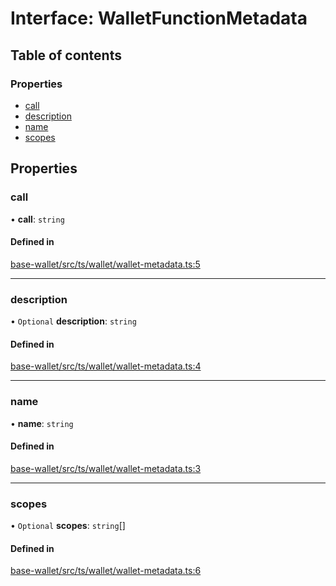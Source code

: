 # Interface: WalletFunctionMetadata

## Table of contents

### Properties

- [call](WalletFunctionMetadata.md#call)
- [description](WalletFunctionMetadata.md#description)
- [name](WalletFunctionMetadata.md#name)
- [scopes](WalletFunctionMetadata.md#scopes)

## Properties

### call

• **call**: `string`

#### Defined in

[base-wallet/src/ts/wallet/wallet-metadata.ts:5](https://gitlab.com/i3-market/code/wp3/t3.2/i3m-wallet-monorepo/-/blob/54d228e/packages/base-wallet/src/ts/wallet/wallet-metadata.ts#L5)

___

### description

• `Optional` **description**: `string`

#### Defined in

[base-wallet/src/ts/wallet/wallet-metadata.ts:4](https://gitlab.com/i3-market/code/wp3/t3.2/i3m-wallet-monorepo/-/blob/54d228e/packages/base-wallet/src/ts/wallet/wallet-metadata.ts#L4)

___

### name

• **name**: `string`

#### Defined in

[base-wallet/src/ts/wallet/wallet-metadata.ts:3](https://gitlab.com/i3-market/code/wp3/t3.2/i3m-wallet-monorepo/-/blob/54d228e/packages/base-wallet/src/ts/wallet/wallet-metadata.ts#L3)

___

### scopes

• `Optional` **scopes**: `string`[]

#### Defined in

[base-wallet/src/ts/wallet/wallet-metadata.ts:6](https://gitlab.com/i3-market/code/wp3/t3.2/i3m-wallet-monorepo/-/blob/54d228e/packages/base-wallet/src/ts/wallet/wallet-metadata.ts#L6)
